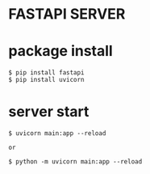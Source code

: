 # FASTAPI SERVER

# package install

```Console
$ pip install fastapi
$ pip install uvicorn
```

# server start

```Console
$ uvicorn main:app --reload

or

$ python -m uvicorn main:app --reload
```